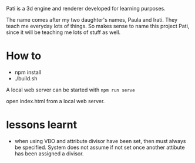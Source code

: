 Pati is a 3d engine and renderer developed for learning purposes.

The name comes after my two daughter's names, Paula and Irati.
They teach me everyday lots of things. So makes sense to name this project Pati, since it will be teaching me lots of stuff as well.

# How to

+ npm install
+ ./build.sh

A local web server can be started with `npm run serve`

open index.html from a local web server.

# lessons learnt

+ when using VBO and attribute divisor have been set, then must always be specified. System does not assume if not set once another attibute has been assigned a divisor.
